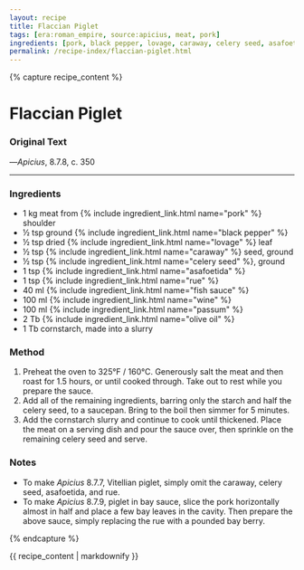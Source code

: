 ```yaml
---
layout: recipe
title: Flaccian Piglet
tags: [era:roman_empire, source:apicius, meat, pork]
ingredients: [pork, black pepper, lovage, caraway, celery seed, asafoetida, rue, fish sauce, wine, passum, olive oil, cornstarch]
permalink: /recipe-index/flaccian-piglet.html
---
```


{% capture recipe_content %}
# Flaccian Piglet

### Original Text
<!-- TODO: Add original Latin text from Apicius 8.7.8 -->

<!-- TODO: Add English translation -->

—*Apicius*, 8.7.8, c. 350

___

<!-- TODO: Add description paragraph about this dish and who Flaccus might have been -->

### Ingredients
- 1 kg meat from {% include ingredient_link.html name="pork" %} shoulder
- ½ tsp ground {% include ingredient_link.html name="black pepper" %}
- ½ tsp dried {% include ingredient_link.html name="lovage" %} leaf
- ½ tsp {% include ingredient_link.html name="caraway" %} seed, ground
- ½ tsp {% include ingredient_link.html name="celery seed" %}, ground
- 1 tsp {% include ingredient_link.html name="asafoetida" %}
- 1 tsp {% include ingredient_link.html name="rue" %}
- 40 ml {% include ingredient_link.html name="fish sauce" %}
- 100 ml {% include ingredient_link.html name="wine" %}
- 100 ml {% include ingredient_link.html name="passum" %}
- 2 Tb {% include ingredient_link.html name="olive oil" %}
- 1 Tb cornstarch, made into a slurry

### Method
1. Preheat the oven to 325°F / 160°C. Generously salt the meat and then roast for 1.5 hours, or until cooked through. Take out to rest while you prepare the sauce.
2. Add all of the remaining ingredients, barring only the starch and half the celery seed, to a saucepan. Bring to the boil then simmer for 5 minutes.
3. Add the cornstarch slurry and continue to cook until thickened. Place the meat on a serving dish and pour the sauce over, then sprinkle on the remaining celery seed and serve.

### Notes
- To make *Apicius* 8.7.7, Vitellian piglet, simply omit the caraway, celery seed, asafoetida, and rue.
- To make *Apicius* 8.7.9, piglet in bay sauce, slice the pork horizontally almost in half and place a few bay leaves in the cavity. Then prepare the above sauce, simply replacing the rue with a pounded bay berry.

{% endcapture %}

{{ recipe_content | markdownify }}